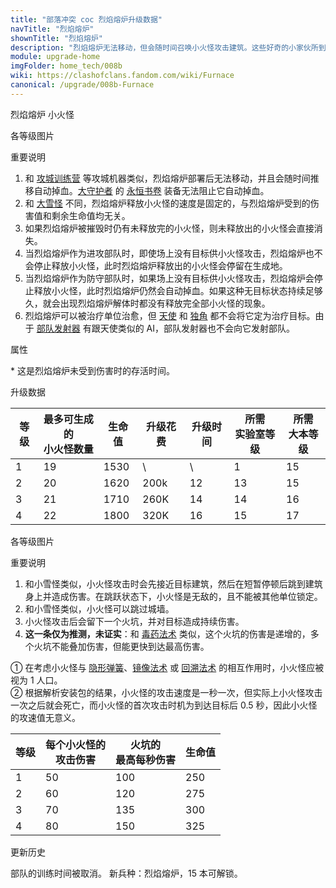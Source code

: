 ```yaml
---
title: "部落冲突 coc 烈焰熔炉升级数据"
navTitle: "烈焰熔炉"
shownTitle: "烈焰熔炉"
description: "烈焰熔炉无法移动，但会随时间召唤小火怪攻击建筑。这些好奇的小家伙所到之处都会留下火焰！"
module: upgrade-home
imgFolder: home_tech/008b
wiki: https://clashofclans.fandom.com/wiki/Furnace
canonical: /upgrade/008b-Furnace
---
```


<SwitchTabs contentClass="cp-unit-items" :stickyTabs="true" :pageTabs="true">
    <SwitchTab tabId="cp-unit-item-0" :activeTab="true">烈焰熔炉</SwitchTab>
    <SwitchTab tabId="cp-unit-item-1">小火怪</SwitchTab>
</SwitchTabs>

<!-- ↓↓↓ 烈焰熔炉 ↓↓↓ -->
<SwitchTabGroup id="cp-unit-item-0" class="cp-unit-items">
<UnitInfo :folder="$frontmatter.imgFolder" imgSrc="Furnace_info.png" imgAlt="烈焰熔炉"
    description="烈焰熔炉无法移动，但会随时间召唤小火怪攻击建筑。这些好奇的小家伙所到之处都会留下火焰！" />

<SmallTitle>各等级图片</SmallTitle>

<Panel>
    <UnitImgGroup :folder="$frontmatter.imgFolder">
        <UnitImg imgTitle="1 级" imgSrc="Furnace1.png" />
        <UnitImg imgTitle="2 级" imgSrc="Furnace2.png" />
        <UnitImg imgTitle="3 级" imgSrc="Furnace3.png" />
        <UnitImg imgTitle="4 级" imgSrc="Furnace4.png" />
    </UnitImgGroup>
</Panel>

<SmallTitle>重要说明</SmallTitle>

1. 和 [攻城训练营](/upgrade/0243-Siege-Barracks) 等攻城机器类似，烈焰熔炉部署后无法移动，并且会随时间推移自动掉血。[大守护者](/upgrade/0202-Grand-Warden) 的 [永恒书卷](/upgrade/0780-Eternal-Tome) 装备无法阻止它自动掉血。
2. 和 [大雪怪](/upgrade/000d-Yeti) 不同，烈焰熔炉释放小火怪的速度是固定的，与烈焰熔炉受到的伤害值和剩余生命值均无关。
3. 如果烈焰熔炉被摧毁时仍有未释放完的小火怪，则未释放出的小火怪会直接消失。
4. 当烈焰熔炉作为进攻部队时，即使场上没有目标供小火怪攻击，烈焰熔炉也不会停止释放小火怪，此时烈焰熔炉释放出的小火怪会停留在生成地。
5. 当烈焰熔炉作为防守部队时，如果场上没有目标供小火怪攻击，烈焰熔炉会停止释放小火怪，此时烈焰熔炉仍然会自动掉血。如果这种无目标状态持续足够久，就会出现烈焰熔炉解体时都没有释放完全部小火怪的现象。
6. 烈焰熔炉可以被治疗单位治愈，但 [天使](/upgrade/0007-Healer) 和 [独角](/upgrade/0283-Unicorn) 都不会将它定为治疗目标。由于 [部队发射器](/upgrade/0247-Troop-Launcher) 有跟天使类似的 AI，部队发射器也不会向它发射部队。

<SmallTitle>属性</SmallTitle>

<UnitProperties>
    <UnitProperty pKey="占据人口" pValue="18" />
    <UnitProperty pKey="移动速度" pValue="0 (无法移动)" />
    <UnitProperty pKey="最长存活时间" pValue="60 秒<sup>*</sup>" />
    <UnitProperty pKey="所需暗黑训练营等级" pValue="12" />
    <UnitProperty pKey="所需大本等级" pValue="15" />
    <UnitProperty pKey="训练时间" pValue="无" trainingSystem="2025" />
</UnitProperties>

\* 这是烈焰熔炉未受到伤害时的存活时间。

<SmallTitle>升级数据</SmallTitle>

<script setup>
const tableExtraInfo = [
    {
        "column": 3,
        "type": "cost",
        "gpClass": "research",
        "icon": "Dark_Elixir"
    },
    {
        "column": 4,
        "type": "time",
        "gpClass": "research"
    }
];
</script>

<UnitTable :tableExtraInfo="tableExtraInfo">

| 等级 |最多可生成的<br>小火怪数量| 生命值 | 升级花费|  升级时间  |所需<br>实验室等级|所需<br>大本等级|
|  --- |          ---           |  ---- |  ----   |    ----   |       ----      |      ----     |
|   1  |           19           |  1530 |    \    |      \    |         1       |       15      |
|   2  |           20           |  1620 |   200k  |     12    |        13       |       15      |
|   3  |           21           |  1710 |   260K  |     14    |        14       |       16      |
|   4  |           22           |  1800 |   320K  |     16    |        15       |       17      |
</UnitTable>
</SwitchTabGroup>

<!-- ↓↓↓ 小火怪 ↓↓↓ -->
<SwitchTabGroup id="cp-unit-item-1" class="cp-unit-items">
<UnitInfo :folder="$frontmatter.imgFolder" imgSrc="Firemite_info.png" imgAlt="小火怪"
    description="这些小家伙速度快、好奇心强，生命值较低，对探索建筑有着炽热的渴望！它们只想找个温暖的地方藏起来，所到之处都会留下火焰，对目标造成持续伤害。" />

<SmallTitle>各等级图片</SmallTitle>

<Panel>
    <UnitImgGroup :folder="$frontmatter.imgFolder">
        <UnitImg imgTitle="所有等级" imgSrc="Firemite1.png" />
    </UnitImgGroup>
</Panel>

<SmallTitle>重要说明</SmallTitle>

1. 和小雪怪类似，小火怪攻击时会先接近目标建筑，然后在短暂停顿后跳到建筑身上并造成伤害。在跳跃状态下，小火怪是无敌的，且不能被其他单位锁定。
2. 和小雪怪类似，小火怪可以跳过城墙。
3. 小火怪攻击后会留下一个火坑，并对目标造成持续伤害。
4. <strong>这一条仅为推测，未证实</strong>：和 [毒药法术](/upgrade/0180-Poison-Spell) 类似，这个火坑的伤害是递增的，多个火坑不能叠加伤害，但能更快到达最高伤害。

<UnitProperties>
    <UnitProperty pKey="攻击偏好" pValue="无" />
    <UnitProperty pKey="伤害类型" pValue="范围伤害" />
    <UnitProperty pKey="攻击的目标" pValue="地面和空中目标" />
    <UnitProperty pKey="占据人口" pValue="1<sup>①</sup>" />
    <UnitProperty pKey="攻击时机" pValue="到达目标后 0.5 秒<sup>②</sup>" />
    <UnitProperty pKey="移动速度" pValue="4 格/秒" />
    <UnitProperty pKey="火坑持续时间" pValue="10 秒" />
    <UnitProperty pKey="普攻伤害半径" pValue="0.1 格" />
    <UnitProperty pKey="火坑灼烧半径" pValue="0.8 格" />
</UnitProperties>

① 在考虑小火怪与 [隐形弹簧](/upgrade/0381-Spring-Trap)、[镜像法术](/upgrade/0105-Clone-Spell) 或 [回溯法术](/upgrade/0107-Recall-Spell) 的相互作用时，小火怪应被视为 1 人口。<br>
② 根据解析安装包的结果，小火怪的攻击速度是一秒一次，但实际上小火怪攻击一次之后就会死亡，而小火怪的首次攻击时机为到达目标后 0.5 秒，因此小火怪的攻速值无意义。

<UnitTable>

| 等级 | 每个小火怪的<br>攻击伤害 | 火坑的<br>最高每秒伤害 | 生命值 |
|  --- |          ---           |          ---         |   ---  |
|   1  |           50           |          100         |   250  |
|   2  |           60           |          120         |   275  |
|   3  |           70           |          135         |   300  |
|   4  |           80           |          150         |   325  |
</UnitTable>
</SwitchTabGroup>

<!-- ↓↓↓ 公共部分 ↓↓↓ -->
<SmallTitle>更新历史</SmallTitle>

<Timeline>
    <TimelineItem date="2025/03/27">
        <TimelineRow>部队的训练时间被取消。</TimelineRow>
    </TimelineItem>
    <TimelineItem date="2025/03/24">
        <TimelineRow>新兵种：烈焰熔炉，15 本可解锁。</TimelineRow>
    </TimelineItem>
</Timeline>